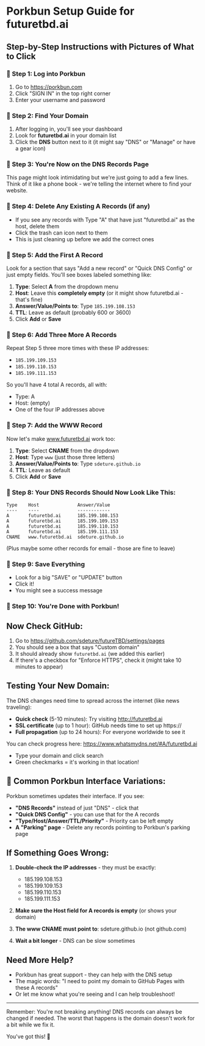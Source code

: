 # Porkbun Setup Guide for futuretbd.ai

## Step-by-Step Instructions with Pictures of What to Click

### 🔵 Step 1: Log into Porkbun
1. Go to https://porkbun.com
2. Click "SIGN IN" in the top right corner
3. Enter your username and password

### 🔵 Step 2: Find Your Domain
1. After logging in, you'll see your dashboard
2. Look for **futuretbd.ai** in your domain list
3. Click the **DNS** button next to it (it might say "DNS" or "Manage" or have a gear icon)

### 🔵 Step 3: You're Now on the DNS Records Page
This page might look intimidating but we're just going to add a few lines. Think of it like a phone book - we're telling the internet where to find your website.

### 🔵 Step 4: Delete Any Existing A Records (if any)
- If you see any records with Type "A" that have just "futuretbd.ai" as the host, delete them
- Click the trash can icon next to them
- This is just cleaning up before we add the correct ones

### 🔵 Step 5: Add the First A Record
Look for a section that says "Add a new record" or "Quick DNS Config" or just empty fields. You'll see boxes labeled something like:

1. **Type**: Select **A** from the dropdown menu
2. **Host**: Leave this **completely empty** (or it might show futuretbd.ai - that's fine)
3. **Answer/Value/Points to**: Type `185.199.108.153`
4. **TTL**: Leave as default (probably 600 or 3600)
5. Click **Add** or **Save**

### 🔵 Step 6: Add Three More A Records
Repeat Step 5 three more times with these IP addresses:
- `185.199.109.153`
- `185.199.110.153`  
- `185.199.111.153`

So you'll have 4 total A records, all with:
- Type: A
- Host: (empty)
- One of the four IP addresses above

### 🔵 Step 7: Add the WWW Record
Now let's make www.futuretbd.ai work too:

1. **Type**: Select **CNAME** from the dropdown
2. **Host**: Type `www` (just those three letters)
3. **Answer/Value/Points to**: Type `sdeture.github.io`
4. **TTL**: Leave as default
5. Click **Add** or **Save**

### 🔵 Step 8: Your DNS Records Should Now Look Like This:

```
Type    Host              Answer/Value
----    ----              ------------
A       futuretbd.ai      185.199.108.153
A       futuretbd.ai      185.199.109.153
A       futuretbd.ai      185.199.110.153
A       futuretbd.ai      185.199.111.153
CNAME   www.futuretbd.ai  sdeture.github.io
```

(Plus maybe some other records for email - those are fine to leave)

### 🔵 Step 9: Save Everything
- Look for a big "SAVE" or "UPDATE" button
- Click it!
- You might see a success message

### 🎉 Step 10: You're Done with Porkbun!

## Now Check GitHub:

1. Go to https://github.com/sdeture/futureTBD/settings/pages
2. You should see a box that says "Custom domain"
3. It should already show `futuretbd.ai` (we added this earlier)
4. If there's a checkbox for "Enforce HTTPS", check it (might take 10 minutes to appear)

## Testing Your New Domain:

The DNS changes need time to spread across the internet (like news traveling):
- **Quick check** (5-10 minutes): Try visiting http://futuretbd.ai
- **SSL certificate** (up to 1 hour): GitHub needs time to set up https://
- **Full propagation** (up to 24 hours): For everyone worldwide to see it

You can check progress here: https://www.whatsmydns.net/#A/futuretbd.ai
- Type your domain and click search
- Green checkmarks = it's working in that location!

## 🚨 Common Porkbun Interface Variations:

Porkbun sometimes updates their interface. If you see:
- **"DNS Records"** instead of just "DNS" - click that
- **"Quick DNS Config"** - you can use that for the A records
- **"Type/Host/Answer/TTL/Priority"** - Priority can be left empty
- **A "Parking" page** - Delete any records pointing to Porkbun's parking page

## If Something Goes Wrong:

1. **Double-check the IP addresses** - they must be exactly:
   - 185.199.108.153
   - 185.199.109.153
   - 185.199.110.153
   - 185.199.111.153

2. **Make sure the Host field for A records is empty** (or shows your domain)

3. **The www CNAME must point to**: sdeture.github.io (not github.com)

4. **Wait a bit longer** - DNS can be slow sometimes

## Need More Help?

- Porkbun has great support - they can help with the DNS setup
- The magic words: "I need to point my domain to GitHub Pages with these A records"
- Or let me know what you're seeing and I can help troubleshoot!

---

Remember: You're not breaking anything! DNS records can always be changed if needed. The worst that happens is the domain doesn't work for a bit while we fix it. 

You've got this! 🎉